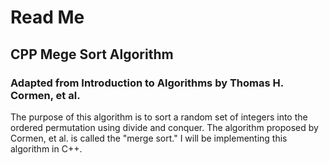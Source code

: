 # Read Me
## CPP Mege Sort Algorithm
### Adapted from Introduction to Algorithms by Thomas H. Cormen, et al.

The purpose of this algorithm is to sort a random set of integers into the ordered permutation using divide and conquer. The algorithm proposed by Cormen, et al. is called the "merge sort." I will be implementing this algorithm in C++.

